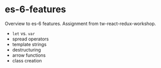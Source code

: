 # es-6-features
Overview to es-6 features. Assignment from tw-react-redux-workshop.

- `let` vs. `var`
- spread operators
- template strings
- destructuring
- arrow functions
- class creation
